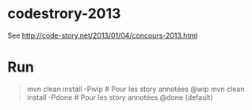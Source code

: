 codestrory-2013
===============

See http://code-story.net/2013/01/04/concours-2013.html

Run
===

> mvn clean install -Pwip # Pour les story annotées @wip
> mvn clean install -Pdone # Pour les story annotées @done (default)
